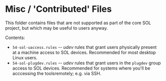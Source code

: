 
# Misc / 'Contributed' Files

This folder contains files that are not supported as part of the core SOL project, but which may be useful to users anyway.

Contents:

 - `54-sol-uaccess.rules` -- _udev_ rules that grant users physically present at a machine access to SOL devices. Recommended for most desktop Linux users.
 - `54-sol-plugdev.rules` -- _udev_ rules that grant users in the `plugdev` group access to SOL devices. Recommended for systems where you'll be acccessing the toolsremotely; e.g. via SSH.
